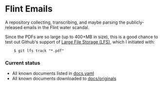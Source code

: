 # Flint Emails

A repository collecting, transcribing, and maybe parsing the publicly-released emails in the Flint water scandal.

Since the PDFs are so large (up to 400+MB in size), this is a good chance to test out Github's support of [Large File Storage (LFS)](https://git-lfs.github.com/), which I initiated with:

        $ git lfs track "*.pdf"

### Current status

- All known documents listed in [docs.yaml](docs.yaml)
- All known documents downloaded to [docs/originals](docs/originals)
